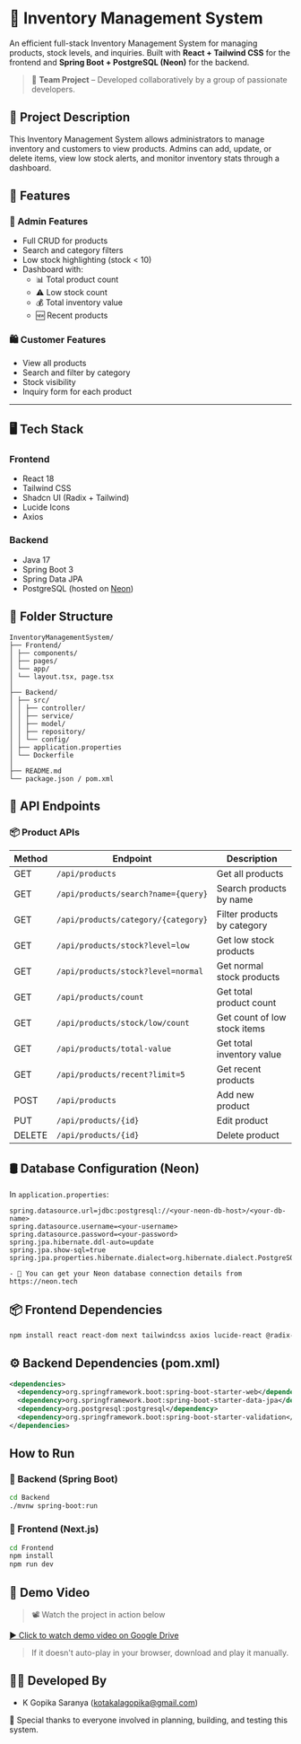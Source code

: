 # 🧾 Inventory Management System

An efficient full-stack Inventory Management System for managing products, stock levels, and inquiries. Built with **React + Tailwind CSS** for the frontend and **Spring Boot + PostgreSQL (Neon)** for the backend.

> 📢 **Team Project** – Developed collaboratively by a group of passionate developers.


## 🧰 Project Description

This Inventory Management System allows administrators to manage inventory and customers to view products. Admins can add, update, or delete items, view low stock alerts, and monitor inventory stats through a dashboard.


## 🚀 Features

### 🔧 Admin Features
- Full CRUD for products
- Search and category filters
- Low stock highlighting (stock < 10)
- Dashboard with:
  - 📊 Total product count
  - ⚠️ Low stock count
  - 💰 Total inventory value
  - 🆕 Recent products

### 🛍️ Customer Features
- View all products
- Search and filter by category
- Stock visibility
- Inquiry form for each product

---

## 🖥️ Tech Stack

### Frontend
- React 18
- Tailwind CSS
- Shadcn UI (Radix + Tailwind)
- Lucide Icons
- Axios

### Backend
- Java 17
- Spring Boot 3
- Spring Data JPA
- PostgreSQL (hosted on [Neon](https://neon.tech))


## 📁 Folder Structure

```
InventoryManagementSystem/
├── Frontend/
│ ├── components/
│ ├── pages/
│ └── app/
│ └── layout.tsx, page.tsx
│
├── Backend/
│ ├── src/
│ │ ├── controller/
│ │ ├── service/
│ │ ├── model/
│ │ ├── repository/
│ │ └── config/
│ ├── application.properties
│ └── Dockerfile
│
├── README.md
└── package.json / pom.xml
```


## 🔌 API Endpoints

### 📦 Product APIs

| Method | Endpoint                                  | Description                          |
|--------|-------------------------------------------|--------------------------------------|
| GET    | `/api/products`                           | Get all products                     |
| GET    | `/api/products/search?name={query}`       | Search products by name              |
| GET    | `/api/products/category/{category}`       | Filter products by category          |
| GET    | `/api/products/stock?level=low`           | Get low stock products               |
| GET    | `/api/products/stock?level=normal`        | Get normal stock products            |
| GET    | `/api/products/count`                     | Get total product count              |
| GET    | `/api/products/stock/low/count`           | Get count of low stock items         |
| GET    | `/api/products/total-value`               | Get total inventory value            |
| GET    | `/api/products/recent?limit=5`            | Get recent products                  |
| POST   | `/api/products`                           | Add new product                      |
| PUT    | `/api/products/{id}`                      | Edit product                         |
| DELETE | `/api/products/{id}`                      | Delete product                       |


## 🛢️ Database Configuration (Neon)

   In `application.properties`:

```properties
spring.datasource.url=jdbc:postgresql://<your-neon-db-host>/<your-db-name>
spring.datasource.username=<your-username>
spring.datasource.password=<your-password>
spring.jpa.hibernate.ddl-auto=update
spring.jpa.show-sql=true
spring.jpa.properties.hibernate.dialect=org.hibernate.dialect.PostgreSQLDialect
```
    - 📝 You can get your Neon database connection details from https://neon.tech

## 📦 Frontend Dependencies

```bash
npm install react react-dom next tailwindcss axios lucide-react @radix-ui/react-icons shadcn/ui
```

## ⚙️ Backend Dependencies (pom.xml)

```xml
<dependencies>
  <dependency>org.springframework.boot:spring-boot-starter-web</dependency>
  <dependency>org.springframework.boot:spring-boot-starter-data-jpa</dependency>
  <dependency>org.postgresql:postgresql</dependency>
  <dependency>org.springframework.boot:spring-boot-starter-validation</dependency>
</dependencies>
```

## How to Run
### 🧷 Backend (Spring Boot)

```bash
cd Backend
./mvnw spring-boot:run
```

### 🎨 Frontend (Next.js)
```bash
cd Frontend
npm install
npm run dev
```

## 🎥 Demo Video

> 📽️ Watch the project in action below

[▶️ Click to watch demo video on Google Drive](https://drive.google.com/file/d/13ZxMRzOglOTrY6zOkbq9GeT03UXZFFZ-/view?usp=sharing)

> If it doesn't auto-play in your browser, download and play it manually.

## 👨‍💻 Developed By

- K Gopika Saranya                (kotakalagopika@gmail.com)

👏 Special thanks to everyone involved in planning, building, and testing this system.





